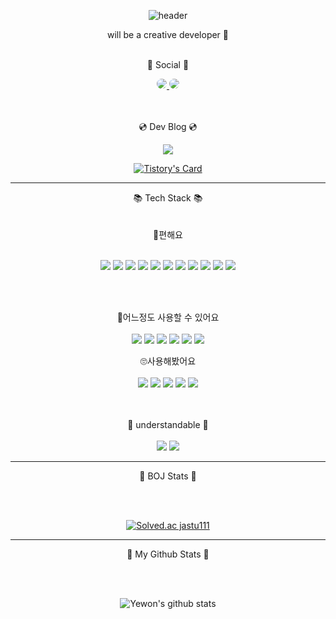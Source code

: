 <div align="center">

  <!--헤더-->
  ![header](https://capsule-render.vercel.app/api?type=Waving&text=Hi%20I'm%20Yewon%20'ᴗ'&color=gradient&height=250&customColorList=0,2,3&animation=twinkling)
  
  will be a creative developer 🐥 <br/><br/>
  
  📨 Social 📨
  <!-- <img src="https://img.shields.io/badge/표시할이름-색상?style=for-the-badge&logo=기술스택아이콘&logoColor=white"> -->
  <a href="https://instagram.com/fivepxint">
    <img src="https://img.shields.io/badge/jastu8646@gmail.com-EA4335?style=for-the-badge&logo=Gmail&logoColor=white"&link=jastu8646@gmail.com"
    style="border-radius:50%">
  </a>
    <img src="https://img.shields.io/badge/jastu111@naver.com-03C75A?style=for-the-badge&logo=Naver&logoColor=white"&link=jastu111@naver.com"
    style="border-radius:50%">
    
    
   <br/><br/>
   💿 Dev Blog 💿

  <a href="https://guun-oni.tistory.com/">
    <img 
        src="http://img.shields.io/badge/T%20story-FFFFFF?style=for-the-badge&logo=Tistory&link=https://guun-oni.tistory.com/&logoColor=black"
        style="height : auto; margin-left : 10px; margin-right : 10px;"/>
  </a>
  <br/>
  
  [![Tistory's Card](https://github-readme-tistory-card.vercel.app/api?name=guun-oni&postId=68&theme=default)](https://guun-oni.tistory.com/)

* * *
  📚 Tech Stack 📚<br/><br/>
  <br/>
  🤗편해요<br/><br/>
  
  <img src="https://img.shields.io/badge/Java-007396?style=for-the-badge&logo=java&logoColor=white" />
  <img src="https://img.shields.io/badge/Javascript-F7DF1E?style=for-the-badge&logo=Javascript&logoColor=white"/>
  <img src="https://img.shields.io/badge/typescript-3178C6?style=for-the-badge&logo=typescript&logoColor=white"/>
  <img src="https://img.shields.io/badge/React-61DAFB?style=for-the-badge&logo=React&logoColor=white">
  <img src="https://img.shields.io/badge/html5-E34F26?style=for-the-badge&logo=html5&logoColor=white">
  <img src="https://img.shields.io/badge/CSS3-1572B6?style=for-the-badge&logo=css3&logoColor=white" />
  <img src="https://img.shields.io/badge/tailwindcss-06B6D4?style=for-the-badge&logo=tailwindcss&logoColor=white" />
  <img src="https://img.shields.io/badge/photoshop-31A8FF?style=for-the-badge&logo=Adobe Photoshop&logoColor=143059"/>
  <img src="https://img.shields.io/badge/Figma-f24e1e?style=for-the-badge&logo=Figma&logoColor=white"/>
  <img src="https://img.shields.io/badge/unity-FFFFFF?style=for-the-badge&logo=Unity&logoColor=black">
  <img src="https://img.shields.io/badge/github-181717?style=for-the-badge&logo=github&logoColor=white">

  <br/><br/>

  🙂어느정도 사용할 수 있어요 <br/><br/>
  <img src="https://img.shields.io/badge/C++-00599c?style=for-the-badge&logo=C++&logoColor=white">
  <img src="https://img.shields.io/badge/Python-3776ab?style=for-the-badge&logo=Python&logoColor=white">
  <img src="https://img.shields.io/badge/mysql-4479A1?style=for-the-badge&logo=mysql&logoColor=white">
  <img src="https://img.shields.io/badge/androidstudio-3DDC84?style=for-the-badge&logo=androidstudio&logoColor=white">
  <img src="https://img.shields.io/badge/unity-FFFFFF?style=for-the-badge&logo=Unity&logoColor=black">
  <img src="https://img.shields.io/badge/slack-4A154B?style=for-the-badge&logo=slack&logoColor=white">
  
  🙄사용해봤어요 <br/><br/>
  <img src="https://img.shields.io/badge/Android-3DDC84?style=for-the-badge&logo=Android&logoColor=white"/>
  <img src="https://img.shields.io/badge/django-092E20?style=for-the-badge&logo=django&logoColor=white">
  <img src="https://img.shields.io/badge/AWS-232F3E?style=for-the-badge&logo=Amazon&logoColor=white">
  <img src="https://img.shields.io/badge/Flutter-02569B?style=for-the-badge&logo=Flutter&logoColor=white">
  <img src="https://img.shields.io/badge/firebase-DD2C00?style=for-the-badge&logo=firebase&logoColor=white">
  
  <br/><br/>
  📌 understandable 📌<br/><br/>
  <img src="https://img.shields.io/badge/MySQL-4479A1?style=for-the-badge&logo=MySQL&logoColor=white">
  <img src="https://img.shields.io/badge/Unreal Engine-0E1128?style=for-the-badge&logo=Unreal Engine&logoColor=white"><br/>
 
  
  * * *
  🐠 BOJ Stats 🐠
  <!--백준--><br/><br/>
  [![Solved.ac
jastu111](http://mazassumnida.wtf/api/v2/generate_badge?boj=jastu111)](https://solved.ac/jastu111)

  * * * 
 🐾 My Github Stats 🐾
  <!--깃허브--><br/><br/>
  ![Yewon's github stats](https://github-readme-stats.vercel.app/api?username=9ye1&show_icons=true&theme=radical) 
  

</div>



<!--
**9ye1/9ye1** is a ✨ _special_ ✨ repository because its `README.md` (this file) appears on your GitHub profile.

Here are some ideas to get you started:

- 🔭 I’m currently working on ...
- 🌱 I’m currently learning ...
- 👯 I’m looking to collaborate on ...
- 🤔 I’m looking for help with ...
- 💬 Ask me about ...
- 📫 How to reach me: ...
- 😄 Pronouns: ...
- ⚡ Fun fact: ...
-->
